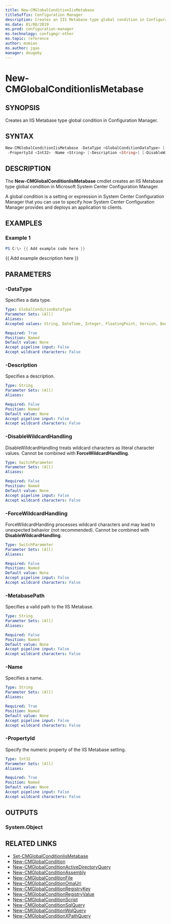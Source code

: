 ```yaml
---
title: New-CMGlobalConditionIisMetabase
titleSuffix: Configuration Manager
description: Creates an IIS Metabase type global condition in Configuration Manager.
ms.date: 01/08/2019
ms.prod: configuration-manager
ms.technology: configmgr-other
ms.topic: reference
author: mumian
ms.author: jgao
manager: dougeby
---
```


# New-CMGlobalConditionIisMetabase

## SYNOPSIS

Creates an IIS Metabase type global condition in Configuration Manager.

## SYNTAX

```powershell
New-CMGlobalConditionIisMetabase -DataType <GlobalConditionDataType> [-MetabasePath <String>]
 -PropertyId <Int32> -Name <String> [-Description <String>] [-DisableWildcardHandling] [-ForceWildcardHandling]
```

## DESCRIPTION

The **New-CMGlobalConditionIisMetabase** cmdlet creates an IIS Metabase type global condition in Microsoft System Center Configuration Manager.

A global condition is a setting or expression in System Center Configuration Manager that you can use to specify how System Center Configuration Manager provides and deploys an application to clients.

## EXAMPLES

### Example 1

```powershell
PS C:\> {{ Add example code here }}
```

{{ Add example description here }}

## PARAMETERS

### -DataType

Specifies a data type.

```yaml
Type: GlobalConditionDataType
Parameter Sets: (All)
Aliases:
Accepted values: String, DateTime, Integer, FloatingPoint, Version, Boolean, StringArray

Required: True
Position: Named
Default value: None
Accept pipeline input: False
Accept wildcard characters: False
```

### -Description

Specifies a description.

```yaml
Type: String
Parameter Sets: (All)
Aliases:

Required: False
Position: Named
Default value: None
Accept pipeline input: False
Accept wildcard characters: False
```

### -DisableWildcardHandling

DisableWildcardHandling treats wildcard characters as literal character values. Cannot be combined with **ForceWildcardHandling**.

```yaml
Type: SwitchParameter
Parameter Sets: (All)
Aliases:

Required: False
Position: Named
Default value: None
Accept pipeline input: False
Accept wildcard characters: False
```

### -ForceWildcardHandling

ForceWildcardHandling processes wildcard characters and may lead to unexpected behavior (not recommended). Cannot be combined with **DisableWildcardHandling**.

```yaml
Type: SwitchParameter
Parameter Sets: (All)
Aliases:

Required: False
Position: Named
Default value: None
Accept pipeline input: False
Accept wildcard characters: False
```

### -MetabasePath

Specifies a valid path to the IIS Metabase.

```yaml
Type: String
Parameter Sets: (All)
Aliases:

Required: False
Position: Named
Default value: None
Accept pipeline input: False
Accept wildcard characters: False
```

### -Name

Specifies a name.

```yaml
Type: String
Parameter Sets: (All)
Aliases:

Required: True
Position: Named
Default value: None
Accept pipeline input: False
Accept wildcard characters: False
```

### -PropertyId

Specify the numeric property of the IIS Metabase setting.

```yaml
Type: Int32
Parameter Sets: (All)
Aliases:

Required: True
Position: Named
Default value: None
Accept pipeline input: False
Accept wildcard characters: False
```

## OUTPUTS

### System.Object

## RELATED LINKS

- [Set-CMGlobalConditionIisMetabase](./Set-CMGlobalConditionIisMetabase.md)
- [New-CMGlobalCondition](./New-CMGlobalCondition.md)
- [New-CMGlobalConditionActiveDirectoryQuery](./New-CMGlobalConditionActiveDirectoryQuery.md)
- [New-CMGlobalConditionAssembly](./New-CMGlobalConditionAssembly.md)
- [New-CMGlobalConditionFile](./Set-CMGlobalConditionFile.md)
- [New-CMGlobalConditionOmaUri](./Set-CMGlobalConditionOmaUri.md)
- [New-CMGlobalConditionRegistryKey](./Set-CMGlobalConditionRegistryKey.md)
- [New-CMGlobalConditionRegistryValue](./Set-CMGlobalConditionRegistryValue.md)
- [New-CMGlobalConditionScript](./Set-CMGlobalConditionScript.md)
- [New-CMGlobalConditionSqlQuery](./Set-CMGlobalConditionSqlQuery.md)
- [New-CMGlobalConditionWqlQuery](./Set-CMGlobalConditionWqlQuery.md)
- [New-CMGlobalConditionXPathQuery](./Set-CMGlobalConditionXpathQuery.md)